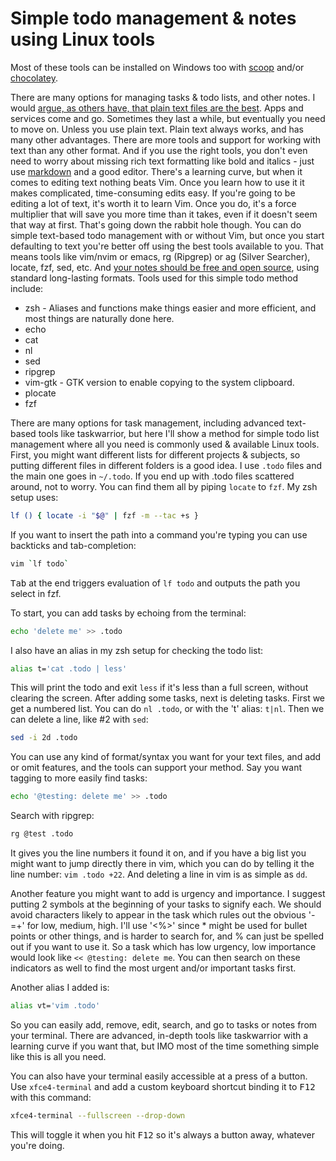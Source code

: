 # Simple todo management & notes using Linux tools

Most of these tools can be installed on Windows too with [scoop](https://scoop.sh/) and/or [chocolatey](https://chocolatey.org/install).

There are many options for managing tasks & todo lists, and other notes. I would [argue, as others have, that plain text files are the best](https://www.youtube.com/watch?v=WgV6M1LyfNY).
Apps and services come and go. Sometimes they last a while, but eventually you need to move on. Unless you use plain text. Plain text always 
works, and has many other advantages. There are more tools and support for working with text than any other format. And if you use the right
tools, you don't even need to worry about missing rich text formatting like bold and italics - just use [markdown](https://commonmark.org/) and a good editor. 
There's a learning curve, but when it comes to editing text nothing beats Vim. Once you learn how to use it it makes complicated, time-consuming
edits easy. If you're going to be editing a lot of text, it's worth it to learn Vim. Once you do, it's a force multiplier that will save you 
more time than it takes, even if it doesn't seem that way at first. That's going down the rabbit hole though. You can do simple text-based todo 
management with or without Vim, but once you start defaulting to text you're better off using the best tools available to you. That means
tools like vim/nvim or emacs, rg (Ripgrep) or ag (Silver Searcher), locate, fzf, sed, etc. And [your notes should be free and open source](https://www.youtube.com/watch?v=XRpHIa-2XCE), 
using standard long-lasting formats. Tools used for this simple todo method include:
* zsh - Aliases and functions make things easier and more efficient, and most things are naturally done here.
* echo
* cat
* nl
* sed
* ripgrep
* vim-gtk - GTK version to enable copying to the system clipboard.
* plocate
* fzf

There are many options for task management, including advanced text-based tools like taskwarrior, but here I'll show a method for simple todo 
list management where all you need is commonly used & available Linux tools. First, you might want different lists for different projects &
subjects, so putting different files in different folders is a good idea. I use `.todo` files and the main one goes in `~/.todo`. If you end up
with .todo files scattered around, not to worry. You can find them all by piping `locate` to `fzf`. My zsh setup uses:

```sh
lf () { locate -i "$@" | fzf -m --tac +s }
```

If you want to insert the path into a command you're typing you can use backticks and tab-completion:

```sh
vim `lf todo`
```

<kbd>Tab</kbd> at the end triggers evaluation of `lf todo` and outputs the path you select in fzf.

To start, you can add tasks by echoing from the terminal:

```sh
echo 'delete me' >> .todo
```

I also have an alias in my zsh setup for checking the todo list:

```sh
alias t='cat .todo | less'
```

This will print the todo and exit `less` if it's less than a full screen, without clearing the screen.
After adding some tasks, next is deleting tasks. First we get a numbered list. You can do `nl .todo`, or with the 't' alias: `t|nl`.
Then we can delete a line, like #2 with `sed`:

```sh
sed -i 2d .todo
```

You can use any kind of format/syntax you want for your text files, and add or omit features, and the tools can support your method. Say you
want tagging to more easily find tasks:

```sh
echo '@testing: delete me' >> .todo
```

Search with ripgrep:

```sh
rg @test .todo
```

It gives you the line numbers it found it on, and if you have a big list you might want to jump directly there in vim, which you can do by 
telling it the line number: `vim .todo +22`. And deleting a line in vim is as simple as `dd`.

Another feature you might want to add is urgency and importance. I suggest putting 2 symbols at the beginning of your tasks to signify each. 
We should avoid characters likely to appear in the task which rules out the obvious '-=+' for low, medium, high. I'll use '<%>' since * might be
used for bullet points or other things, and is harder to search for, and % can just be spelled out if you want to use it. So a task which has
low urgency, low importance would look like `<< @testing: delete me`. You can then search on these indicators as well to find the most urgent
and/or important tasks first.

Another alias I added is:

```sh
alias vt='vim .todo'
```

So you can easily add, remove, edit, search, and go to tasks or notes from your terminal. There are advanced, in-depth tools like taskwarrior
with a learning curve if you want that, but IMO most of the time something simple like this is all you need.

You can also have your terminal easily accessible at a press of a button. Use `xfce4-terminal` and add a custom keyboard shortcut binding it to
<kbd>F12</kbd> with this command:

```sh
xfce4-terminal --fullscreen --drop-down
```

This will toggle it when you hit <kbd>F12</kbd> so it's always a button away, whatever you're doing.
